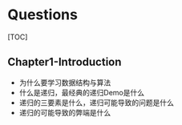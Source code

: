 # Questions

[TOC]

## Chapter1-Introduction

* 为什么要学习数据结构与算法
* 什么是递归，最经典的递归Demo是什么
* 递归的三要素是什么，递归可能导致的问题是什么
* 递归的可能导致的弊端是什么